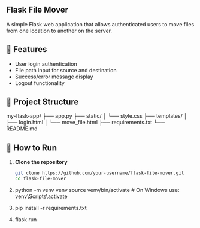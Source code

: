 ## Flask File Mover
A simple Flask web application that allows authenticated users to move files from one location to another on the server.

## 🔐 Features

- User login authentication
- File path input for source and destination
- Success/error message display
- Logout functionality

## 📁 Project Structure

my-flask-app/
├── app.py
├── static/
│ └── style.css
├── templates/
│ ├── login.html
│ └── move_file.html
├── requirements.txt
└── README.md


## 🚀 How to Run

1. **Clone the repository**
   ```bash
   git clone https://github.com/your-username/flask-file-mover.git
   cd flask-file-mover

2. python -m venv venv
source venv/bin/activate  # On Windows use: venv\Scripts\activate

3. pip install -r requirements.txt

4. flask run



